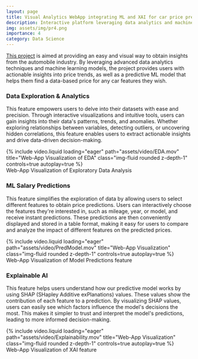 ```yaml
---
layout: page
title: Visual Analytics WebApp integrating ML and XAI for car price predictions
description: Interactive platform leveraging data analytics and machine learning to predict car prices.
img: assets/img/pr4.png
importance: 4
category: Data Science
---
```


[This project](https://github.com/niicovila/Visual-Analytics-Web-App-with-ML-Integration) is aimed at providing an easy and visual way to obtain  insights from the automobile industry. By leveraging advanced data analytics techniques and machine learning models, the project provides users with actionable insights into price trends, as well as a predictive ML model that helps them find a data-based price for any car features they wish.

### Data Exploration & Analytics
This feature empowers users to delve into their datasets with ease and precision. Through interactive visualizations and intuitive tools, users can gain insights into their data's patterns, trends, and anomalies. Whether exploring relationships between variables, detecting outliers, or uncovering hidden correlations, this feature enables users to extract actionable insights and drive data-driven decision-making.

<div class="row">
    <div class="col-sm mt-3 mt-md-0">
        {% include video.liquid loading="eager" path="assets/video/EDA.mov" title="Web-App Visualization of EDA" class="img-fluid rounded z-depth-1" controls=true autoplay=true %}
    </div>
</div>
<div class="caption">
    Web-App Visualization of Exploratory Data Analysis
</div>

### ML Salary Predictions

This feature simplifies the exploration of data by allowing users to select different features to obtain price predictions. Users can interactively choose the features they're interested in, such as mileage, year, or model, and receive instant predictions. These predictions are then conveniently displayed and stored in a table format, making it easy for users to compare and analyze the impact of different features on the predicted prices.

<div class="row">
    <div class="col-sm mt-3 mt-md-0">
        {% include video.liquid loading="eager" path="assets/video/PredModel.mov" title="Web-App Visualization" class="img-fluid rounded z-depth-1" controls=true autoplay=true %}
    </div>
</div>
<div class="caption">
    Web-App Visualization of Model Predictions feature
</div>

### Explainable AI
This feature helps users understand how our predictive model works by using SHAP (SHapley Additive exPlanations) values. These values show the contribution of each feature to a prediction. By visualizing SHAP values, users can easily see which factors influence the model's decisions the most. This makes it simpler to trust and interpret the model's predictions, leading to more informed decision-making.

<div class="row">
    <div class="col-sm mt-3 mt-md-0">
        {% include video.liquid loading="eager" path="assets/video/Explainability.mov" title="Web-App Visualization" class="img-fluid rounded z-depth-1" controls=true autoplay=true %}
    </div>
</div>
<div class="caption">
    Web-App Visualization of XAI feature
</div>
